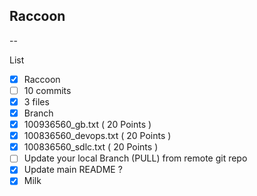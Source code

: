 ## Raccoon
--

List
- [x] Raccoon
- [ ] 10 commits
- [x] 3 files
- [x] Branch
- [x] 100936560_gb.txt ( 20 Points )
- [x] 100836560_devops.txt ( 20 Points )
- [x] 100836560_sdlc.txt ( 20 Points )
- [ ] Update your local Branch (PULL) from remote git repo
- [x] Update main README ?
- [x] Milk
